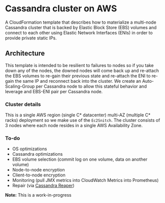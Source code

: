 # Cassandra cluster on AWS #
A CloudFormation template that describes how to materialize a multi-node Cassandra cluster that is backed by Elastic 
Block Store (EBS) volumes and connect to each other using Elastic Network Interfaces (ENIs) in order to provide private
static IPs. 

## Architecture ##
This template is intended to be resilient to failures to nodes so if you take down any of the nodes, the downed nodes 
will come back up and re-attach the EBS volumes to re-gain their previous state and re-attach the ENI to re-gain the 
same IP and reconnect back into the cluster. We create an Auto-Scaling-Group per Cassandra node to allow this stateful
behavior and leverage and EBS-ENI pair per Cassandra node. 

### Cluster details ###
This is a single AWS region (single C* datacenter) multi-AZ (multiple C* racks) deployment so we make use of the 
`Ec2Snitch`. The cluster consists of 3 nodes where each node resides in a single AWS Availability Zone.

### To-do ###
* OS optimizations
* Cassandra optimizations 
* EBS volume selection (commit log on one volume, data on another volume)
* Node-to-node encryption 
* Client-to-node encryption
* Monitoring (pull JMX metrics into CloudWatch Metrics into Prometheus)
* Repair (via [Cassandra Reaper](https://github.com/thelastpickle/cassandra-reaper))

**Note:** This is a work-in-progress